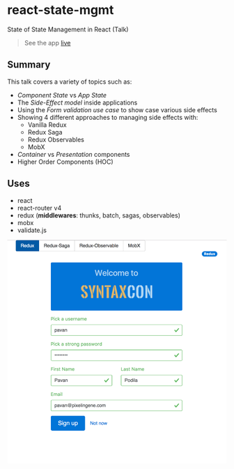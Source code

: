 # react-state-mgmt
State of State Management in React (Talk)

> See the app [live](https://react-state-mgmt-mmbwvcqnom.now.sh/)


## Summary

This talk covers a variety of topics such as:

- _Component State_ vs _App State_
- The _Side-Effect model_ inside applications
- Using the _Form validation use case_ to show case various side effects
- Showing 4 different approaches to managing side effects with:
    + Vanilla Redux
    + Redux Saga
    + Redux Observables
    + MobX
- _Container_ vs _Presentation_ components
- Higher Order Components (HOC)    


## Uses

- react
- react-router v4
- redux (**middlewares**: thunks, batch, sagas, observables)
- mobx
- validate.js

[![Screenshot](screenshot.png)](https://react-state-mgmt-mmbwvcqnom.now.sh/)

